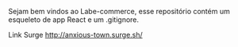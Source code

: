Sejam bem vindos ao Labe-commerce, esse repositório contém um esqueleto de app React e um .gitignore.

Link Surge
http://anxious-town.surge.sh/
